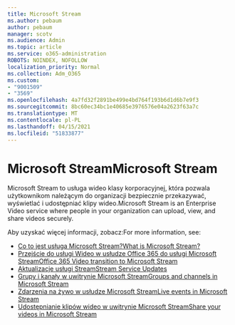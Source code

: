 ```yaml
---
title: Microsoft Stream
ms.author: pebaum
author: pebaum
manager: scotv
ms.audience: Admin
ms.topic: article
ms.service: o365-administration
ROBOTS: NOINDEX, NOFOLLOW
localization_priority: Normal
ms.collection: Adm_O365
ms.custom:
- "9001509"
- "3569"
ms.openlocfilehash: 4a7fd32f2891be499e4bd764f193b6d1d6b7e9f3
ms.sourcegitcommit: 8bc60ec34bc1e40685e3976576e04a2623f63a7c
ms.translationtype: MT
ms.contentlocale: pl-PL
ms.lasthandoff: 04/15/2021
ms.locfileid: "51833877"
---
```

# <a name="microsoft-stream"></a><span data-ttu-id="edf5b-102">Microsoft Stream</span><span class="sxs-lookup"><span data-stu-id="edf5b-102">Microsoft Stream</span></span>

<span data-ttu-id="edf5b-103">Microsoft Stream to usługa wideo klasy korporacyjnej, która pozwala użytkownikom należącym do organizacji bezpiecznie przekazywać, wyświetlać i udostępniać klipy wideo.</span><span class="sxs-lookup"><span data-stu-id="edf5b-103">Microsoft Stream is an Enterprise Video service where people in your organization can upload, view, and share videos securely.</span></span> 

<span data-ttu-id="edf5b-104">Aby uzyskać więcej informacji, zobacz:</span><span class="sxs-lookup"><span data-stu-id="edf5b-104">For more information, see:</span></span>

- [<span data-ttu-id="edf5b-105">Co to jest usługa Microsoft Stream?</span><span class="sxs-lookup"><span data-stu-id="edf5b-105">What is Microsoft Stream?</span></span>](https://docs.microsoft.com/stream/overview)
- [<span data-ttu-id="edf5b-106">Przejście do usługi Wideo w usłudze Office 365 do usługi Microsoft Stream</span><span class="sxs-lookup"><span data-stu-id="edf5b-106">Office 365 Video transition to Microsoft Stream</span></span>](https://docs.microsoft.com/stream/migrate-from-office-365)
- [<span data-ttu-id="edf5b-107">Aktualizacje usługi Stream</span><span class="sxs-lookup"><span data-stu-id="edf5b-107">Stream Service Updates</span></span>](https://techcommunity.microsoft.com/t5/microsoft-stream-service-updates/bd-p/StreamAnnouncements)
- [<span data-ttu-id="edf5b-108">Grupy i kanały w uwitrynie Microsoft Stream</span><span class="sxs-lookup"><span data-stu-id="edf5b-108">Groups and channels in Microsoft Stream</span></span>](https://docs.microsoft.com/stream/groups-channels-organization)
- [<span data-ttu-id="edf5b-109">Zdarzenia na żywo w usłudze Microsoft Stream</span><span class="sxs-lookup"><span data-stu-id="edf5b-109">Live events in Microsoft Stream</span></span>](https://docs.microsoft.com/stream/live-event-overview)
- [<span data-ttu-id="edf5b-110">Udostępnianie klipów wideo w uwitrynie Microsoft Stream</span><span class="sxs-lookup"><span data-stu-id="edf5b-110">Share your videos in Microsoft Stream</span></span>](https://docs.microsoft.com/stream/portal-share-video)
